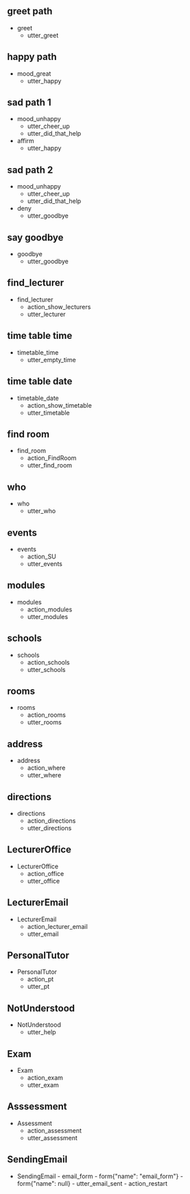 <!-- this is where it is decided which action is completed after the bot has determined the intent 
      put custom actions in here so that they are executed -->

## greet path
* greet
  - utter_greet

## happy path
* mood_great
  - utter_happy

## sad path 1
* mood_unhappy
  - utter_cheer_up
  - utter_did_that_help
* affirm
  - utter_happy

## sad path 2
* mood_unhappy
  - utter_cheer_up
  - utter_did_that_help
* deny
  - utter_goodbye

## say goodbye
* goodbye
  - utter_goodbye

## find_lecturer
* find_lecturer
    - action_show_lecturers
    - utter_lecturer

## time table time
* timetable_time
  - utter_empty_time

## time table date
* timetable_date
  - action_show_timetable
  - utter_timetable

## find room
* find_room
  - action_FindRoom
  - utter_find_room

## who
* who
  - utter_who

## events
* events
    - action_SU
    - utter_events

## modules
* modules
    - action_modules
    - utter_modules

## schools
* schools
    - action_schools
    - utter_schools

## rooms
* rooms
    - action_rooms
    - utter_rooms

## address
* address
    - action_where
    - utter_where

## directions
* directions
    - action_directions
    - utter_directions

## LecturerOffice
* LecturerOffice
    - action_office
    - utter_office

## LecturerEmail
* LecturerEmail
    - аction_lecturer_email
    - utter_email

## PersonalTutor
* PersonalTutor
    - аction_pt
    - utter_pt

## NotUnderstood
* NotUnderstood
    - utter_help

## Exam
* Exam
    - аction_exam
    - utter_exam

## Asssessment
* Assessment
    - action_assessment
    - utter_assessment

## SendingEmail
* SendingEmail
      - email_form
      - form{"name": "email_form"}
      - form{"name": null}
      - utter_email_sent
      - action_restart